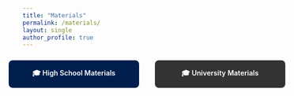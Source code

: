 ```yaml
---
title: "Materials"
permalink: /materials/
layout: single
author_profile: true
---
```


<style>
  .button {
    display: inline-block;
    padding: 1rem 2rem;
    border-radius: 8px;
    color: white;
    text-decoration: none;
    font-weight: 600;
    text-align: center;
    transition: background-color 0.3s ease;
    min-width: 200px;
  }

  .button-darkblue {
    background-color: #001f4d;
  }
  .button-darkblue:hover {
    background-color: #003366;
  }

  .button-darkgray {
    background-color: #333333;
  }
  .button-darkgray:hover {
    background-color: #4d4d4d;
  }

  .button-container {
    display: flex;
    gap: 2rem;
    margin-top: 1.5rem;
    justify-content: center;
  }
</style>

<div class="button-container">
  <a href="/materials/highschool/" class="button button-darkblue">
    🎓 High School Materials
  </a>
  <a href="/materials/university/" class="button button-darkgray">
    🎓 University Materials
  </a>
</div>

